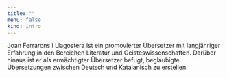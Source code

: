 ```yaml
---
title: ""
menu: false
kind: intro
---
```

Joan Ferrarons i Llagostera ist ein promovierter Übersetzer mit langjähriger Erfahrung in den Bereichen Literatur und Geisteswissenschaften. Darüber hinaus ist er als ermächtigter Übersetzer befugt, beglaubigte Übersetzungen zwischen Deutsch und Katalanisch zu erstellen.
